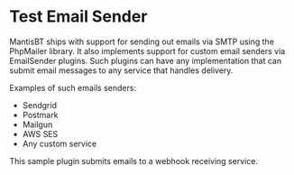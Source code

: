 # Test Email Sender

MantisBT ships with support for sending out emails via SMTP using the PhpMailer library.
It also implements support for custom email senders via EmailSender plugins. Such plugins
can have any implementation that can submit email messages to any service that handles delivery.

Examples of such emails senders:

- Sendgrid
- Postmark
- Mailgun
- AWS SES
- Any custom service

This sample plugin submits emails to a webhook receiving service.
